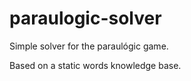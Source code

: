# paraulogic-solver

Simple solver for the paraulógic game.

Based on a static words knowledge base.
